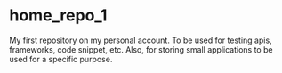 # home_repo_1
My first repository on my personal account. To be used for testing apis, frameworks, code snippet, etc. Also, for storing small applications to be used for a specific purpose.
